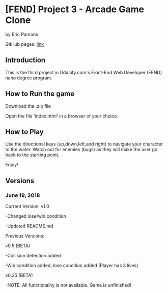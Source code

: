# [FEND] Project 3 - Arcade Game Clone

by Eric Parsons

GitHub pages: [link](https://vowy.github.io/FEND-project3/)


## Introduction

This is the third project in Udacity.com's Front-End Web Developer (FEND) nano degree program.

## How to Run the game

Download the .zip file

Open the file 'index.html' in a browser of your choice.

## How to Play

Use the directional keys (up,down,left,and right) to navigate your character to the water. Watch out for enemies (bugs) as they will make the user go back to the starting point.

Enjoy!

## Versions

### June 19, 2018
Current Version: v1.0

-Changed lose/win condition

-Updated README.md

Previous Versions:

v0.5 (BETA)

-Collision detection added

-Win condition added, lose condition added (Player has 3 lives)

v0.25 (BETA)

-NOTE: All functionality is not available. Game is unfinished!
